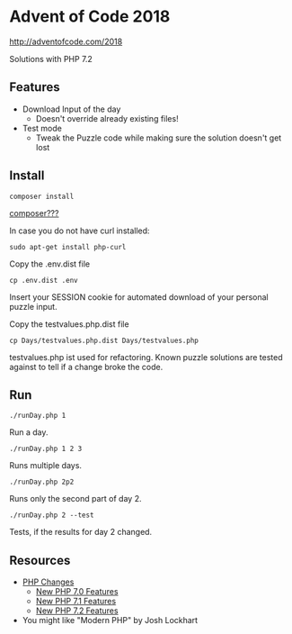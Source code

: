# Advent of Code 2018
http://adventofcode.com/2018

Solutions with PHP 7.2

## Features
  * Download Input of the day
    * Doesn't override already existing files!
  * Test mode
    * Tweak the Puzzle code while making sure the solution doesn't get lost

## Install
`composer install`

[composer???](https://getcomposer.org/doc/00-intro.md)

In case you do not have curl installed:

`sudo apt-get install php-curl`

Copy the .env.dist file

`cp .env.dist .env`

Insert your SESSION cookie for automated download of your personal puzzle input. 

Copy the testvalues.php.dist file

`cp Days/testvalues.php.dist Days/testvalues.php`

testvalues.php ist used for refactoring. Known puzzle solutions are tested against to tell if a change broke the code.

## Run
`./runDay.php 1`

Run a day.

`./runDay.php 1 2 3`

Runs multiple days.

`./runDay.php 2p2`

Runs only the second part of day 2.

`./runDay.php 2 --test`

Tests, if the results for day 2 changed.

## Resources

  * [PHP Changes](http://php.net/manual/en/appendices.php)
    * [New PHP 7.0 Features](http://php.net/manual/en/migration70.new-features.php)
    * [New PHP 7.1 Features](http://php.net/manual/en/migration71.new-features.php)
    * [New PHP 7.2 Features](http://php.net/manual/en/migration72.new-features.php)
  * You might like "Modern PHP" by Josh Lockhart 

